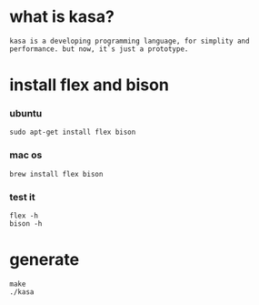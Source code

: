 # what is kasa?
    kasa is a developing programming language, for simplity and performance. but now, it`s just a prototype.

# install flex and bison
### ubuntu
    sudo apt-get install flex bison
### mac os
    brew install flex bison
### test it
    flex -h
    bison -h

# generate
    make 
    ./kasa
